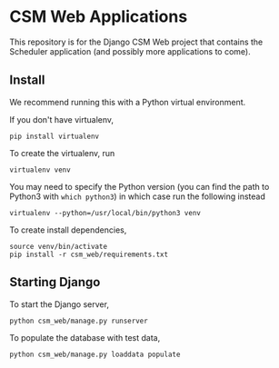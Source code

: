 # CSM Web Applications
This repository is for the Django CSM Web project that contains the Scheduler
application (and possibly more applications to come).

## Install
We recommend running this with a Python virtual environment.

If you don't have virtualenv,
```
pip install virtualenv
```

To create the virtualenv, run
```
virtualenv venv
```
You may need to specify the Python version 
(you can find the path to Python3 with `which python3`)
in which case run the following instead
```
virtualenv --python=/usr/local/bin/python3 venv
```

To create install dependencies,
```
source venv/bin/activate
pip install -r csm_web/requirements.txt
```

## Starting Django
To start the Django server,
```
python csm_web/manage.py runserver
```
To populate the database with test data,
```
python csm_web/manage.py loaddata populate
```